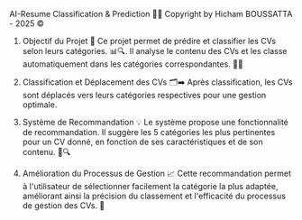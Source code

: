 AI-Resume Classification & Prediction 🤖📝
Copyright by Hicham BOUSSATTA - 2025 ©️
1. Objectif du Projet 🎯
Ce projet permet de prédire et classifier les CVs selon leurs catégories. 📊🔍. Il analyse le contenu des CVs et les classe automatiquement dans les catégories correspondantes. 📂📑

2. Classification et Déplacement des CVs 🗂️➡️
Après classification, les CVs sont déplacés vers leurs catégories respectives pour une gestion optimale.

3. Système de Recommandation 💡
Le système propose une fonctionnalité de recommandation. Il suggère les 5 catégories les plus pertinentes pour un CV donné, en fonction de ses caractéristiques et de son contenu. 🧠🔍

4. Amélioration du Processus de Gestion 📈
Cette recommandation permet à l'utilisateur de sélectionner facilement la catégorie la plus adaptée, améliorant ainsi la précision du classement et l'efficacité du processus de gestion des CVs. 🎯

